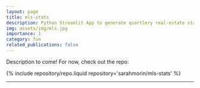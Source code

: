 ```yaml
---
layout: page
title: mls-stats
description: Python Streamlit App to generate quartlery real-estate statistic from MLS data.
img: assets/img/mls.jpg
importance: 1
category: fun
related_publications: false
---
```


Description to come! For now, check out the repo:

<div class="repositories d-flex flex-wrap flex-md-row flex-column justify-content-between
align-items-center">
{% include repository/repo.liquid  repository='sarahmorin/mls-stats' %}
</div>

---
